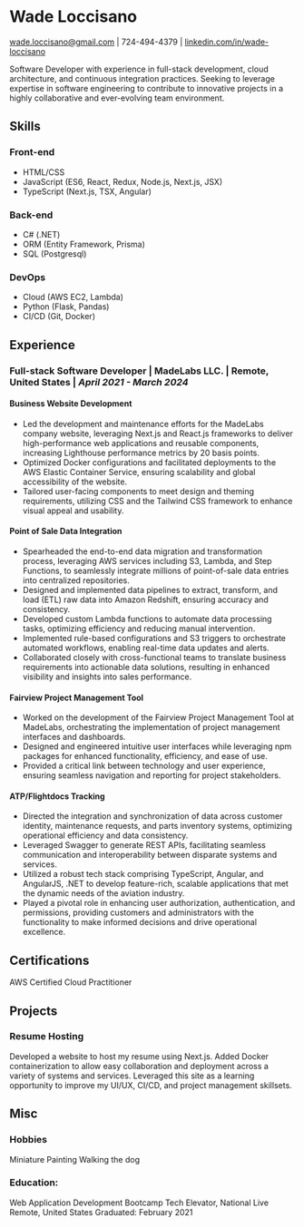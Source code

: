 # Wade Loccisano

wade.loccisano@gmail.com | 724-494-4379 | [linkedin.com/in/wade-loccisano](https://linkedin.com/in/wade-loccisano)

<!-- ## About -->

Software Developer with experience in full-stack development, cloud architecture, and continuous integration practices. Seeking to leverage expertise in software engineering to contribute to innovative projects in a highly collaborative and ever-evolving team environment.

## Skills

### Front-end
- HTML/CSS
- JavaScript (ES6, React, Redux, Node.js, Next.js, JSX)
- TypeScript (Next.js, TSX, Angular)

### Back-end
- C# (.NET)
- ORM (Entity Framework, Prisma)
- SQL (Postgresql)

### DevOps
- Cloud (AWS EC2, Lambda)
- Python (Flask, Pandas)
- CI/CD (Git, Docker)

## Experience

### **Full-stack Software Developer** | MadeLabs LLC. | Remote, United States | *April 2021 - March 2024*

#### Business Website Development
<!-- FrontEnd -->

<!-- **Technologies:** JavaScript, Next.js, React.js, Docker, AWS Elastic Container Service, Tailwind CSS, Prisma ORM -->

- Led the development and maintenance efforts for the MadeLabs company website, leveraging Next.js and React.js frameworks to deliver high-performance web applications and reusable components, increasing Lighthouse performance metrics by 20 basis points.
- Optimized Docker configurations and facilitated deployments to the AWS Elastic Container Service, ensuring scalability and global accessibility of the website.
- Tailored user-facing components to meet design and theming requirements, utilizing CSS and the Tailwind CSS framework to enhance visual appeal and usability.

#### Point of Sale Data Integration
<!-- DevOps -->

<!-- **Technologies:** Python, AWS S3, AWS Step Functions, AWS Lambda, AWS Redshift -->

- Spearheaded the end-to-end data migration and transformation process, leveraging AWS services including S3, Lambda, and Step Functions, to seamlessly integrate millions of point-of-sale data entries into centralized repositories.
- Designed and implemented data pipelines to extract, transform, and load (ETL) raw data into Amazon Redshift, ensuring accuracy and consistency.
- Developed custom Lambda functions to automate data processing tasks, optimizing efficiency and reducing manual intervention.
- Implemented rule-based configurations and S3 triggers to orchestrate automated workflows, enabling real-time data updates and alerts.
- Collaborated closely with cross-functional teams to translate business requirements into actionable data solutions, resulting in enhanced visibility and insights into sales performance.

#### Fairview Project Management Tool
<!-- FrontEnd, BackEnd, DevOps -->

<!-- **Technologies:** JavaScript, React.js, .NET, Entity Framework, Amazon Web Services -->

- Worked on the development of the Fairview Project Management Tool at MadeLabs, orchestrating the implementation of project management interfaces and dashboards.
- Designed and engineered intuitive user interfaces while leveraging npm packages for enhanced functionality, efficiency, and ease of use.
- Provided a critical link between technology and user experience, ensuring seamless navigation and reporting for project stakeholders.

#### ATP/Flightdocs Tracking
<!-- FrontEnd, BackEnd, DevOps -->

<!-- **Technologies:** TypeScript, Angular, .NET, Entity Framework, Amazon Web Services -->

- Directed the integration and synchronization of data across customer identity, maintenance requests, and parts inventory systems, optimizing operational efficiency and data consistency.
- Leveraged Swagger to generate REST APIs, facilitating seamless communication and interoperability between disparate systems and services.
- Utilized a robust tech stack comprising TypeScript, Angular, and AngularJS, .NET to develop feature-rich, scalable applications that met the dynamic needs of the aviation industry.
- Played a pivotal role in enhancing user authorization, authentication, and permissions, providing customers and administrators with the functionality to make informed decisions and drive operational excellence.


## Certifications

AWS Certified Cloud Practitioner
<!-- AWS Certified Solutions Architect - Associate -->

## Projects

### Resume Hosting

Developed a website to host my resume using Next.js.
Added Docker containerization to allow easy collaboration and deployment across a variety of systems and services.
Leveraged this site as a learning opportunity to improve my UI/UX, CI/CD, and project management skillsets.

## Misc

### Hobbies

Miniature Painting
Walking the dog

### Education:

Web Application Development Bootcamp
Tech Elevator, National Live Remote, United States
Graduated: February 2021

